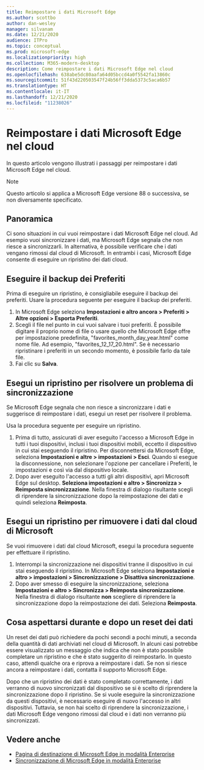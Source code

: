 ```yaml
---
title: Reimpostare i dati Microsoft Edge
ms.author: scottbo
author: dan-wesley
manager: silvanam
ms.date: 12/21/2020
audience: ITPro
ms.topic: conceptual
ms.prod: microsoft-edge
ms.localizationpriority: high
ms.collection: M365-modern-desktop
description: Come reimpostare i dati Microsoft Edge nel cloud
ms.openlocfilehash: 638abe5dc80aafa64d05bccd4a0f5542fa13860c
ms.sourcegitcommit: 51f43d220503547f24b56ff3dda5373c5aca6b57
ms.translationtype: HT
ms.contentlocale: it-IT
ms.lasthandoff: 12/21/2020
ms.locfileid: "11238026"
---
```

# Reimpostare i dati Microsoft Edge nel cloud

In questo articolo vengono illustrati i passaggi per reimpostare i dati Microsoft Edge nel cloud.

> [!NOTE]
> Questo articolo si applica a Microsoft Edge versione 88 o successiva, se non diversamente specificato.

##  <a name="overview"></a>Panoramica

Ci sono situazioni in cui vuoi reimpostare i dati Microsoft Edge nel cloud. Ad esempio vuoi sincronizzare i dati, ma Microsoft Edge segnala che non riesce a sincronizzarli. In alternativa, è possibile verificare che i dati vengano rimossi dal cloud di Microsoft. In entrambi i casi, Microsoft Edge consente di eseguire un ripristino dei dati cloud.

##  <a name="back-up-your-favorites"></a>Eseguire il backup dei Preferiti

Prima di eseguire un ripristino, è consigliabile eseguire il backup dei preferiti. Usare la procedura seguente per eseguire il backup dei preferiti.

1. In Microsoft Edge seleziona **Impostazioni e altro ancora > Preferiti > Altre opzioni > Esporta Preferiti**.
2. Scegli il file nel punto in cui vuoi salvare i tuoi preferiti. È possibile digitare il proprio nome di file o usare quello che Microsoft Edge offre per impostazione predefinita, "favorites_month_day_year.html" come nome file. Ad esempio, "favorites_12_17_20.html". Se è necessario ripristinare i preferiti in un secondo momento, è possibile farlo da tale file.
3. Fai clic su **Salva**.

##  <a name="perform-a-reset-to-fix-a-synchronization-problem"></a>Esegui un ripristino per risolvere un problema di sincronizzazione

Se Microsoft Edge segnala che non riesce a sincronizzare i dati e suggerisce di reimpostare i dati, esegui un reset per risolvere il problema.

Usa la procedura seguente per eseguire un ripristino.

1. Prima di tutto, assicurati di aver eseguito l'accesso a Microsoft Edge in tutti i tuoi dispositivi, inclusi i tuoi dispositivi mobili, eccetto il dispositivo in cui stai eseguendo il ripristino. Per disconnettersi da Microsoft Edge, seleziona **Impostazioni e altre > impostazioni > Esci**. Quando si esegue la disconnessione, non selezionare l'opzione per cancellare i Preferiti, le impostazioni e così via dal dispositivo locale.
2. Dopo aver eseguito l'accesso a tutti gli altri dispositivi, apri Microsoft Edge sul desktop. **Seleziona impostazioni e altro > Sincronizza > Reimposta sincronizzazione**. Nella finestra di dialogo risultante scegli di riprendere la sincronizzazione dopo la reimpostazione dei dati e quindi seleziona **Reimposta**.

##  <a name="perform-a-reset-to-remove-your-data-from-microsoft’s-cloud"></a>Esegui un ripristino per rimuovere i dati dal cloud di Microsoft

Se vuoi rimuovere i dati dal cloud Microsoft, esegui la procedura seguente per effettuare il ripristino.

1. Interrompi la sincronizzazione nei dispositivi tranne il dispositivo in cui stai eseguendo il ripristino.  In Microsoft Edge seleziona **Impostazioni e altro > impostazioni > Sincronizzazione > Disattiva sincronizzazione**.  
2. Dopo aver smesso di eseguire la sincronizzazione, seleziona **Impostazioni e altro > Sincronizza > Reimposta sincronizzazione**. Nella finestra di dialogo risultante **non** scegliere di riprendere la sincronizzazione dopo la reimpostazione dei dati. Seleziona **Reimposta**.

##  <a name="what-to-expect-during-and-after-a-data-reset"></a>Cosa aspettarsi durante e dopo un reset dei dati

Un reset dei dati può richiedere da pochi secondi a pochi minuti, a seconda della quantità di dati archiviati nel cloud di Microsoft. In alcuni casi potrebbe essere visualizzato un messaggio che indica che non è stato possibile completare un ripristino e che è stato suggerito di reimpostarlo. In questo caso, attendi qualche ora e riprova a reimpostare i dati. Se non si riesce ancora a reimpostare i dati, contatta il supporto Microsoft Edge.

Dopo che un ripristino dei dati è stato completato correttamente, i dati verranno di nuovo sincronizzati dal dispositivo se si è scelto di riprendere la sincronizzazione dopo il ripristino. Se si vuole eseguire la sincronizzazione da questi dispositivi, è necessario eseguire di nuovo l'accesso in altri dispositivi. Tuttavia, se non hai scelto di riprendere la sincronizzazione, i dati Microsoft Edge vengono rimossi dal cloud e i dati non verranno più sincronizzati.

##  <a name="see-also"></a>Vedere anche

- [Pagina di destinazione di Microsoft Edge in modalità Enterprise](https://aka.ms/EdgeEnterprise)
- [Sincronizzazione di Microsoft Edge in modalità Enterprise](microsoft-edge-enterprise-sync.md)